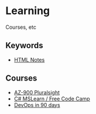 # Learning
Courses, etc

## Keywords
- [HTML Notes](HTMLCSS/HtmlNotes.md)

## Courses
- [AZ-900 Pluralsight](Azure/Pluralsight_AZ-900.md)
- [C# MSLearn / Free Code Camp](MSLearn+FreeCodeCamp_CSharp.md)
- [DevOps in 90 days](DevOps/GitHub_DevOpsIn90days.md)

